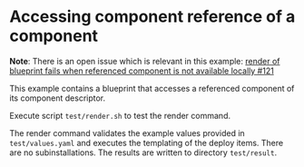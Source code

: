 # Accessing component reference of a component

**Note**: There is an open issue which is relevant in this example: 
[render of blueprint fails when referenced component is not available locally #121](https://github.com/gardener/landscapercli/issues/121)

This example contains a blueprint that accesses a referenced component of its component descriptor.

Execute script `test/render.sh` to test the render command. 

The render command validates the example values provided in `test/values.yaml` and executes the templating of the 
deploy items. There are no subinstallations. The results are written to directory `test/result`.
